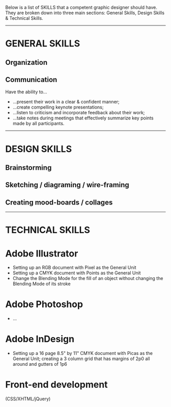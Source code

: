 Below is a list of SKILLS that a competent graphic designer should have. They are broken down into three main sections: General Skills, Design Skills & Technical Skills.

______________
# GENERAL SKILLS

## Organization

## Communication
Have the ability to…
* …present their work in a clear & confident manner;
* …create compelling keynote presentations;
* …listen to criticism and incorporate feedback about their work;
* …take notes during meetings that effectively summarize key points made by all participants.

_____________
# DESIGN SKILLS

## Brainstorming

## Sketching / diagraming / wire-framing

## Creating mood-boards / collages

________________
# TECHNICAL SKILLS

# Adobe Illustrator
- Setting up an RGB document with Pixel as the General Unit
- Setting up a CMYK document with Points as the General Unit
- Change the Blending Mode for the fill of an object without changing the Blending Mode of its stroke

# Adobe Photoshop
- …

# Adobe InDesign
- Setting up a 16 page 8.5" by 11" CMYK document with Picas as the General Unit; creating a 3 column grid that has margins of 2p0 all around and gutters of 1p6

# Front-end development
(CSS/XHTML/jQuery)

